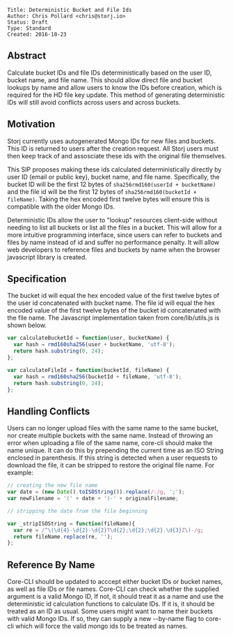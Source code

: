 ```
Title: Deterministic Bucket and File Ids
Author: Chris Pollard <chris@storj.io>
Status: Draft
Type: Standard
Created: 2016-10-23
```

Abstract
--------

Calculate bucket IDs and file IDs deterministically based on the user ID, bucket name, and file name. This should allow direct file and bucket lookups by name and allow users to know the IDs before creation, which is required for the HD file key update. This method of generating deterministic IDs will still avoid conflicts across users and across buckets.

Motivation
----------

Storj currently uses autogenerated Mongo IDs for new files and buckets. This ID is returned to users after the creation request. All Storj users must then keep track of and assosciate these ids with the original file themselves.

This SIP proposes making these ids calculated deterministically directly by user ID (email or public key), bucket name, and file name. Specifically, the bucket ID will be the first 12 bytes of `sha256rmd160(userId + bucketName)` and the file id will be the first 12 bytes of `sha256rmd160(bucketId + fileName)`. Taking the hex encoded first twelve bytes will ensure this is compatible with the older Mongo IDs.

Deterministic IDs allow the user to "lookup" resources client-side without needing to list all buckets or list all the files in a bucket. This will allow for a more intuitive programming interface, since users can refer to buckets and files by name instead of id and suffer no performance penalty. It will allow web developers to reference files and buckets by name when the browser javascript library is created.


Specification
-------------

The bucket id will equal the hex encoded value of the first twelve bytes of the user id concatenated with bucket name. The file id will equal the hex encoded value of the first twelve bytes of the bucket id concatenated with the file name. The Javascript implementation taken from core/lib/utils.js is shown below.

```javascript
var calculateBucketId = function(user, bucketName) {
  var hash = rmd160sha256(user + bucketName, 'utf-8');
  return hash.substring(0, 24);
};

var calculateFileId = function(bucketId, fileName) {
  var hash = rmd160sha256(bucketId + fileName, 'utf-8');
  return hash.substring(0, 24);
};

```

Handling Conflicts
------------------

Users can no longer upload files with the same name to the same bucket, nor create multiple buckets with the same name. Instead of throwing an error when uploading a file of the same name, core-cli should make the name unique. It can do this by prepending the current time as an ISO String enclosed in parenthesis. If this string is detected when a user requests to download the file, it can be stripped to restore the original file name. For example:

```javascript
// creating the new file name
var date = (new Date().toISOString()).replace(/:/g, ';');
var newFilename = '(' + date + ')-' + originalFilename;
```

```javascript
// stripping the date from the file beginning

var _stripISOString = function(fileName){
  var re = /^\(\d{4}-\d{2}-\d{2}T\d{2};\d{2};\d{2}.\d{3}Z\)-/g;
  return fileName.replace(re, '');
};
```

Reference By Name
-----------------

Core-CLI should be updated to acccept either bucket IDs or bucket names, as well as file IDs or file names. Core-CLI can check whether the supplied argument is a valid Mongo ID, If not, it should treat it as a name and use the deterministic id calculation functions to calculate IDs. If it is, it should be treated as an ID as usual. Some users might want to name their buckets with valid Mongo IDs. If so, they can supply a new --by-name flag to core-cli which will force the valid mongo ids to be treated as names.